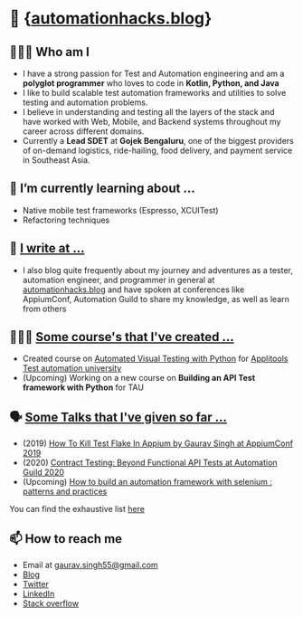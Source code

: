 # 👋 {[automationhacks.blog](https://automationhacks.blog/)}

## 👨🏻‍💻 Who am I 

- I have a strong passion for Test and Automation engineering and am a **polyglot programmer** who loves to code in **Kotlin, Python, and Java**
- I like to build scalable test automation frameworks and utilities to solve testing and automation problems.
- I believe in understanding and testing all the layers of the stack and have worked with Web, Mobile, and Backend systems throughout my career across different domains.  
- Currently a **Lead SDET** at **Gojek Bengaluru**, one of the biggest providers of on-demand logistics, ride-hailing, food delivery, and payment service in Southeast Asia.


## 🌱 I’m currently learning about ...

- Native mobile test frameworks (Espresso, XCUITest)
- Refactoring techniques

## 📝 [I write at ...](https://automationhacks.blog/)

- I also blog quite frequently about my journey and adventures as a tester, automation engineer, and programmer in general at [automationhacks.blog](https://automationhacks.blog/) and have spoken at conferences like AppiumConf, Automation Guild to share my knowledge, as well as learn from others


## 👨🏻‍🏫 [Some course's that I've created ...](https://automationhacks.blog/recognition-and-published-works/)

- Created course on [Automated Visual Testing with Python](https://testautomationu.applitools.com/visual-testing-python/) for [Applitools Test automation university](https://testautomationu.applitools.com/)
- (Upcoming) Working on a new course on **Building an API Test framework with Python** for TAU

## 🗣 [Some Talks that I've given so far ...](https://automationhacks.blog/talks-and-conferences/)

- (2019) [How To Kill Test Flake In Appium by Gaurav Singh at AppiumConf 2019](https://www.youtube.com/watch?v=yv9P0CCY5e8)
- (2020) [Contract Testing: Beyond Functional API Tests at Automation Guild 2020](https://guildconferences.com/conference/automation-guild-2020/)
- (Upcoming) [How to build an automation framework with selenium : patterns and practices](https://confengine.com/selenium-conf-2020/proposal/13303/how-to-build-an-automation-framework-with-selenium-patterns-and-practices)

You can find the exhaustive list [here](https://automationhacks.blog/talks-and-conferences/)

## 📫 How to reach me 

- Email at gaurav.singh55@gmail.com
- [Blog](https://automationhacks.blog/)
- [Twitter](https://twitter.com/automationhacks)
- [LinkedIn](https://www.linkedin.com/in/automationhacks/)
- [Stack overflow](https://stackoverflow.com/users/5336432/gaurav-singh)


